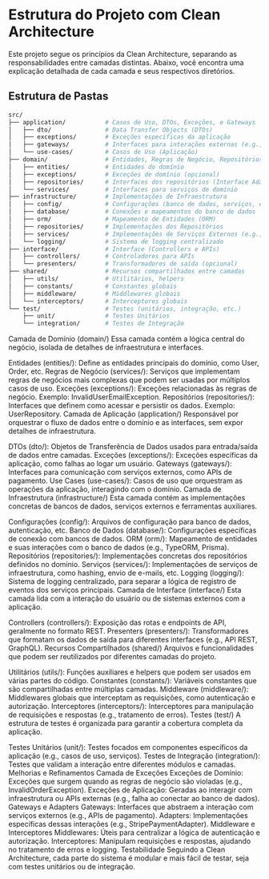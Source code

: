 # Estrutura do Projeto com Clean Architecture

Este projeto segue os princípios da Clean Architecture, separando as responsabilidades entre camadas distintas. Abaixo, você encontra uma explicação detalhada de cada camada e seus respectivos diretórios.

## Estrutura de Pastas

```bash
src/
├── application/           # Casos de Uso, DTOs, Exceções, e Gateways
│   ├── dto/               # Data Transfer Objects (DTOs)
│   ├── exceptions/        # Exceções específicas da aplicação
│   ├── gateways/          # Interfaces para interações externas (e.g., APIs externas)
│   └── use-cases/         # Casos de Uso (Aplicação)
├── domain/                # Entidades, Regras de Negócio, Repositórios e Serviços
│   ├── entities/          # Entidades do domínio
│   ├── exceptions/        # Exceções de domínio (opcional)
│   ├── repositories/      # Interfaces dos repositórios (Interface Adapters)
│   └── services/          # Interfaces para serviços de domínio
├── infrastructure/        # Implementações de Infraestrutura
│   ├── config/            # Configurações (banco de dados, serviços, etc.)
│   ├── database/          # Conexões e mapeamentos do banco de dados
│   ├── orm/               # Mapeamento de Entidades (ORM)
│   ├── repositories/      # Implementações dos Repositórios
│   ├── services/          # Implementações de Serviços Externos (e.g., Hashing, APIs)
│   └── logging/           # Sistema de logging centralizado
├── interface/             # Interface (Controllers e APIs)
│   ├── controllers/       # Controladores para APIs
│   └── presenters/        # Transformadores de saída (opcional)
├── shared/                # Recursos compartilhados entre camadas
│   ├── utils/             # Utilitários, helpers
│   ├── constants/         # Constantes globais
│   ├── middleware/        # Middlewares globais
│   └── interceptors/      # Interceptores globais
└── test/                  # Testes (unitários, integração, etc.)
    ├── unit/              # Testes Unitários
    └── integration/       # Testes de Integração
```

Camada de Domínio (domain/)
Essa camada contém a lógica central do negócio, isolada de detalhes de infraestrutura e interfaces.

Entidades (entities/): Define as entidades principais do domínio, como User, Order, etc.
Regras de Negócio (services/): Serviços que implementam regras de negócios mais complexas que podem ser usadas por múltiplos casos de uso.
Exceções (exceptions/): Exceções relacionadas às regras de negócio. Exemplo: InvalidUserEmailException.
Repositórios (repositories/): Interfaces que definem como acessar e persistir os dados. Exemplo: UserRepository.
Camada de Aplicação (application/)
Responsável por orquestrar o fluxo de dados entre o domínio e as interfaces, sem expor detalhes de infraestrutura.

DTOs (dto/): Objetos de Transferência de Dados usados para entrada/saída de dados entre camadas.
Exceções (exceptions/): Exceções específicas da aplicação, como falhas ao logar um usuário.
Gateways (gateways/): Interfaces para comunicação com serviços externos, como APIs de pagamento.
Use Cases (use-cases/): Casos de uso que orquestram as operações da aplicação, interagindo com o domínio.
Camada de Infraestrutura (infrastructure/)
Esta camada contém as implementações concretas de bancos de dados, serviços externos e ferramentas auxiliares.

Configurações (config/): Arquivos de configuração para banco de dados, autenticação, etc.
Banco de Dados (database/): Configurações específicas de conexão com bancos de dados.
ORM (orm/): Mapeamento de entidades e suas interações com o banco de dados (e.g., TypeORM, Prisma).
Repositórios (repositories/): Implementações concretas dos repositórios definidos no domínio.
Serviços (services/): Implementações de serviços de infraestrutura, como hashing, envio de e-mails, etc.
Logging (logging/): Sistema de logging centralizado, para separar a lógica de registro de eventos dos serviços principais.
Camada de Interface (interface/)
Esta camada lida com a interação do usuário ou de sistemas externos com a aplicação.

Controllers (controllers/): Exposição das rotas e endpoints de API, geralmente no formato REST.
Presenters (presenters/): Transformadores que formatam os dados de saída para diferentes interfaces (e.g., API REST, GraphQL).
Recursos Compartilhados (shared/)
Arquivos e funcionalidades que podem ser reutilizados por diferentes camadas do projeto.

Utilitários (utils/): Funções auxiliares e helpers que podem ser usados em várias partes do código.
Constantes (constants/): Variáveis constantes que são compartilhadas entre múltiplas camadas.
Middleware (middleware/): Middlewares globais que interceptam as requisições, como autenticação e autorização.
Interceptores (interceptors/): Interceptores para manipulação de requisições e respostas (e.g., tratamento de erros).
Testes (test/)
A estrutura de testes é organizada para garantir a cobertura completa da aplicação.

Testes Unitários (unit/): Testes focados em componentes específicos da aplicação (e.g., casos de uso, serviços).
Testes de Integração (integration/): Testes que validam a interação entre diferentes módulos e camadas.
Melhorias e Refinamentos
Camada de Exceções
Exceções de Domínio: Exceções que surgem quando as regras de negócio são violadas (e.g., InvalidOrderException).
Exceções de Aplicação: Geradas ao interagir com infraestrutura ou APIs externas (e.g., falha ao conectar ao banco de dados).
Gateways e Adapters
Gateways: Interfaces que abstraem a interação com serviços externos (e.g., APIs de pagamento).
Adapters: Implementações específicas dessas interações (e.g., StripePaymentAdapter).
Middleware e Interceptores
Middlewares: Úteis para centralizar a lógica de autenticação e autorização.
Interceptores: Manipulam requisições e respostas, ajudando no tratamento de erros e logging.
Testabilidade
Seguindo a Clean Architecture, cada parte do sistema é modular e mais fácil de testar, seja com testes unitários ou de integração.

